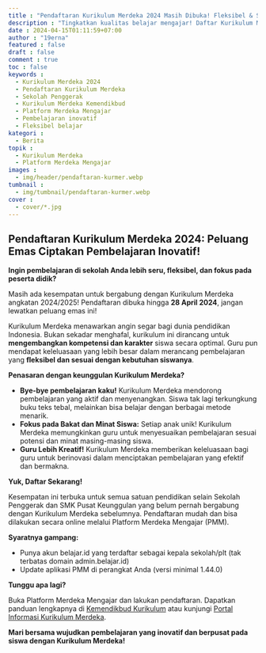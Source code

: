 ```yaml
---
title : "Pendaftaran Kurikulum Merdeka 2024 Masih Dibuka! Fleksibel & Sesuai Kebutuhan Siswa"
description : "Tingkatkan kualitas belajar mengajar! Daftar Kurikulum Merdeka 2024 (sampai 28 April) untuk raih pembelajaran yang lebih fleksibel, fokus pada kompetensi siswa, dan tingkatkan peran guru."
date : 2024-04-15T01:11:59+07:00
author : "19erna"
featured : false
draft : false
comment : true
toc : false
keywords : 
  - Kurikulum Merdeka 2024
  - Pendaftaran Kurikulum Merdeka
  - Sekolah Penggerak
  - Kurikulum Merdeka Kemendikbud
  - Platform Merdeka Mengajar
  - Pembelajaran inovatif
  - Fleksibel belajar
kategori : 
  - Berita
topik :
  - Kurikulum Merdeka
  - Platform Merdeka Mengajar
images : 
  - img/header/pendaftaran-kurmer.webp
tumbnail : 
  - img/tumbnail/pendaftaran-kurmer.webp
cover : 
  - cover/*.jpg
---
```


## Pendaftaran Kurikulum Merdeka 2024:  Peluang Emas Ciptakan Pembelajaran Inovatif!

**Ingin pembelajaran di sekolah Anda lebih seru, fleksibel, dan fokus pada peserta didik?**  

Masih ada kesempatan untuk bergabung dengan Kurikulum Merdeka angkatan 2024/2025! Pendaftaran dibuka hingga **28 April 2024**,  jangan lewatkan peluang emas ini!

Kurikulum Merdeka menawarkan angin segar bagi dunia pendidikan Indonesia.  Bukan sekadar menghafal, kurikulum ini dirancang untuk **mengembangkan kompetensi dan karakter** siswa secara optimal.  Guru pun mendapat keleluasaan yang lebih besar dalam merancang pembelajaran yang **fleksibel dan sesuai dengan kebutuhan siswanya**. 

**Penasaran dengan keunggulan Kurikulum Merdeka?** 

* **Bye-bye pembelajaran kaku!** Kurikulum Merdeka mendorong pembelajaran yang aktif dan menyenangkan.  Siswa tak lagi terkungkung buku teks tebal,  melainkan bisa belajar dengan berbagai metode menarik.
* **Fokus pada Bakat dan Minat Siswa:**  Setiap anak unik!  Kurikulum Merdeka memungkinkan guru untuk menyesuaikan pembelajaran sesuai potensi dan minat masing-masing siswa.
* **Guru Lebih Kreatif!**  Kurikulum Merdeka memberikan keleluasaan bagi guru untuk berinovasi dalam menciptakan pembelajaran yang efektif dan bermakna.

**Yuk, Daftar Sekarang!**

Kesempatan ini terbuka untuk semua satuan pendidikan selain Sekolah Penggerak dan SMK Pusat Keunggulan yang belum pernah bergabung dengan Kurikulum Merdeka sebelumnya.  Pendaftaran mudah dan bisa dilakukan secara online melalui Platform Merdeka Mengajar (PMM). 


**Syaratnya gampang:**

* Punya akun belajar.id yang terdaftar sebagai kepala sekolah/plt (tak terbatas domain admin.belajar.id)
* Update aplikasi PMM di perangkat Anda (versi minimal 1.44.0)


**Tunggu apa lagi?**  

Buka Platform Merdeka Mengajar dan lakukan pendaftaran.  Dapatkan panduan lengkapnya di [Kemendikbud Kurikulum](https://kurikulum.kemdikbud.go.id/) atau kunjungi [Portal Informasi Kurikulum Merdeka](https://sites.google.com/wartek.belajar.id/portal-informasi-ikm2024/beranda?authuser=0).  

**Mari bersama wujudkan pembelajaran yang inovatif dan berpusat pada siswa dengan Kurikulum Merdeka!**
